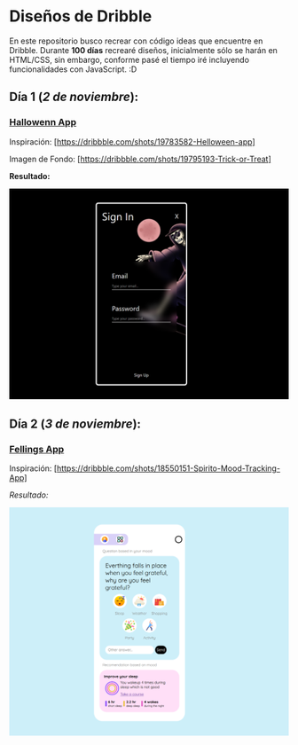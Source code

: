 # Diseños de Dribble

En este repositorio busco recrear con código ideas que encuentre en Dribble. Durante **100 días** recrearé diseños, inicialmente sólo se harán en HTML/CSS, sin embargo, conforme pasé el tiempo iré incluyendo funcionalidades con JavaScript. :D

## Día 1 (*2 de noviembre*):
### [Hallowenn App](Login.html)

Inspiración: [https://dribbble.com/shots/19783582-Helloween-app]

Imagen de Fondo: [https://dribbble.com/shots/19795193-Trick-or-Treat]

**Resultado:**

![Imagen del resultado final](https://github.com/Wiliamdewitt72/design-of-Dribble/blob/b540ff962cd4a3b445b7099cdd79cd1bf41be748/Resultados/Dulce-o-Truco.png)

## Día 2 (*3 de noviembre*):

### [Fellings App](Fellings.html)

Inspiración: [https://dribbble.com/shots/18550151-Spirito-Mood-Tracking-App]

*Resultado:*

![Imagen del resultado final](https://github.com/Wiliamdewitt72/design-of-Dribble/blob/b540ff962cd4a3b445b7099cdd79cd1bf41be748/Resultados/Fellings.png)
